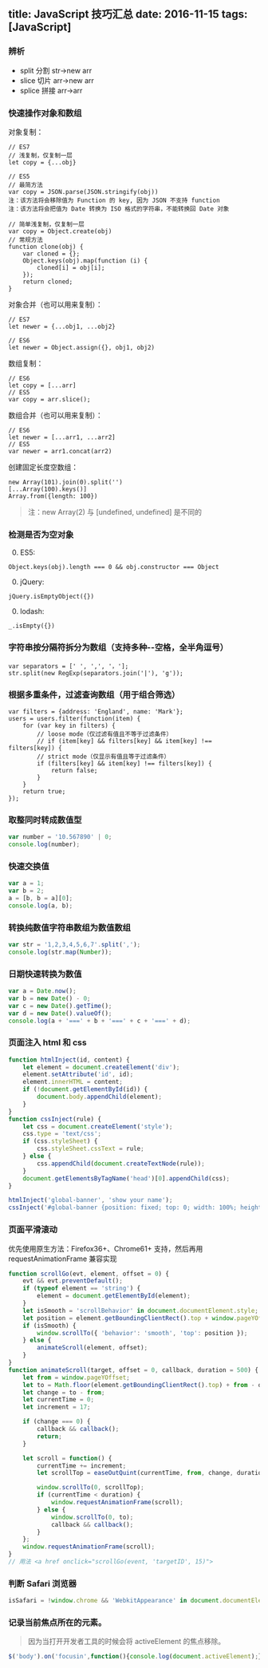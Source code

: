 title: JavaScript 技巧汇总
date: 2016-11-15
tags: [JavaScript]
---
### 辨析
* split 分割 str->new arr
* slice 切片 arr->new arr
* splice 拼接 arr->arr

### 快速操作对象和数组

对象复制：
```
// ES7
// 浅复制，仅复制一层
let copy = {...obj}

// ES5
// 最简方法
var copy = JSON.parse(JSON.stringify(obj))
注：该方法将会移除值为 Function 的 key, 因为 JSON 不支持 function
注：该方法将会把值为 Date 转换为 ISO 格式的字符串，不能转换回 Date 对象

// 简单浅复制，仅复制一层
var copy = Object.create(obj)
// 常规方法
function clone(obj) {
    var cloned = {};
    Object.keys(obj).map(function (i) {
        cloned[i] = obj[i];
    });
    return cloned;
}
```

对象合并（也可以用来复制）：
```
// ES7
let newer = {...obj1, ...obj2}

// ES6
let newer = Object.assign({}, obj1, obj2)
```

数组复制：
```
// ES6
let copy = [...arr]
// ES5
var copy = arr.slice();
```

数组合并（也可以用来复制）：
```
// ES6
let newer = [...arr1, ...arr2]
// ES5
var newer = arr1.concat(arr2)
```

创建固定长度空数组：
```
new Array(101).join(0).split('')
[...Array(100).keys()]
Array.from({length: 100})
```
> 注：new Array(2) 与 [undefined, undefined] 是不同的

### 检测是否为空对象
0. ES5:
```
Object.keys(obj).length === 0 && obj.constructor === Object
```
0. jQuery:
```
jQuery.isEmptyObject({})
```
0. lodash:
```
_.isEmpty({})
```

### 字符串按分隔符拆分为数组（支持多种--空格，全半角逗号）
```
var separators = [' ', ',', '，'];
str.split(new RegExp(separators.join('|'), 'g'));
```

###  根据多重条件，过滤查询数组（用于组合筛选）
```
var filters = {address: 'England', name: 'Mark'};
users = users.filter(function(item) {
    for (var key in filters) {
        // loose mode（仅过滤有值且不等于过滤条件）
        // if (item[key] && filters[key] && item[key] !== filters[key]) {
        // strict mode（仅显示有值且等于过滤条件）
        if (filters[key] && item[key] !== filters[key]) {
            return false;
        }
    }
    return true;
});
```

### 取整同时转成数值型
``` javascript
var number = '10.567890' | 0;
console.log(number);
```

### 快速交换值
``` javascript
var a = 1;
var b = 2;
a = [b, b = a][0];
console.log(a, b);
```

### 转换纯数值字符串数组为数值数组
``` javascript
var str = '1,2,3,4,5,6,7'.split(',');
console.log(str.map(Number));
```

### 日期快速转换为数值
``` javascript
var a = Date.now();
var b = new Date() - 0;
var c = new Date().getTime();
var d = new Date().valueOf();
console.log(a + '===' + b + '===' + c + '===' + d);
```

### 页面注入 html 和 css

```javascript
function htmlInject(id, content) {
    let element = document.createElement('div');
    element.setAttribute('id', id);
    element.innerHTML = content;
    if (!document.getElementById(id)) {
        document.body.appendChild(element);
    }
}
function cssInject(rule) {
    let css = document.createElement('style');
    css.type = 'text/css';
    if (css.styleSheet) {
        css.styleSheet.cssText = rule;
    } else {
        css.appendChild(document.createTextNode(rule));
    }
    document.getElementsByTagName('head')[0].appendChild(css);
}

htmlInject('global-banner', 'show your name');
cssInject('#global-banner {position: fixed; top: 0; width: 100%; height: 30px; background: #000; color: #fff;}');
```

### 页面平滑滚动
优先使用原生方法：Firefox36+、Chrome61+ 支持，然后再用 requestAnimationFrame 兼容实现

```javascript
function scrollGo(evt, element, offset = 0) {
    evt && evt.preventDefault();
    if (typeof element == 'string') {
        element = document.getElementById(element);
    }
    let isSmooth = 'scrollBehavior' in document.documentElement.style;
    let position = element.getBoundingClientRect().top + window.pageYOffset - offset;
    if (isSmooth) {
        window.scrollTo({ 'behavior': 'smooth', 'top': position });
    } else {
        animateScroll(element, offset);
    }
}
function animateScroll(target, offset = 0, callback, duration = 500) {
    let from = window.pageYOffset;
    let to = Math.floor(element.getBoundingClientRect().top) + from - offset;
    let change = to - from;
    let currentTime = 0;
    let increment = 17;

    if (change === 0) {
        callback && callback();
        return;
    }

    let scroll = function() {
        currentTime += increment;
        let scrollTop = easeOutQuint(currentTime, from, change, duration);

        window.scrollTo(0, scrollTop);
        if (currentTime < duration) {
            window.requestAnimationFrame(scroll);
        } else {
            window.scrollTo(0, to);
            callback && callback();
        }
    };
    window.requestAnimationFrame(scroll);
}
// 用法 <a href onclick="scrollGo(event, 'targetID', 15)">
```

### 判断 Safari 浏览器

```javascript
isSafari = !window.chrome && 'WebkitAppearance' in document.documentElement.style;
```

### 记录当前焦点所在的元素。

> 因为当打开开发者工具的时候会将 activeElement 的焦点移除。

```javascript
$('body').on('focusin',function(){console.log(document.activeElement);});
```
